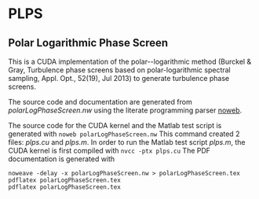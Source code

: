 PLPS
====

Polar Logarithmic Phase Screen
------------------------------

This is a CUDA implementation of the polar--logarithmic method (Burckel &  Gray, Turbulence phase screens based on polar-logarithmic spectral sampling, Appl. Opt., 52(19), Jul 2013) to generate turbulence phase screens.

The source code and documentation are generated from *polarLogPhaseScreen.nw* using the literate programming parser [noweb](http://www.cs.tufts.edu/~nr/noweb/).

The source code for the CUDA kernel and the Matlab test script is generated with 
`noweb polarLogPhaseScreen.nw`
This command created 2 files: *plps.cu* and *plps.m*.
  In order to run the Matlab test script *plps.m*, the CUDA kernel is first compiled with
`nvcc -ptx plps.cu`
The PDF documentation is generated with
```
noweave -delay -x polarLogPhaseScreen.nw > polarLogPhaseScreen.tex
pdflatex polarLogPhaseScreen.tex
pdflatex polarLogPhaseScreen.tex
